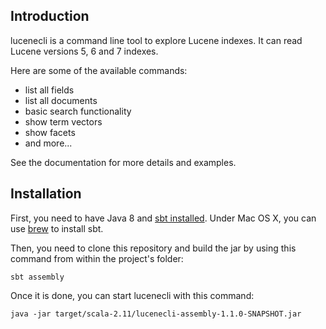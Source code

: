 ## Introduction

lucenecli is a command line tool to explore Lucene indexes. It can read Lucene versions 5, 6 and 7 indexes.

Here are some of the available commands:
 - list all fields
 - list all documents
 - basic search functionality
 - show term vectors
 - show facets
 - and more...
 
See the documentation for more details and examples.

## Installation

First, you need to have Java 8 and [sbt installed](http://www.scala-sbt.org/1.0/docs/Setup.html). Under Mac OS X, you can use [brew](http://brew.sh/) to install sbt.

Then, you need to clone this repository and build the jar by using this command from within the project's folder:

    sbt assembly

Once it is done, you can start lucenecli with this command:

    java -jar target/scala-2.11/lucenecli-assembly-1.1.0-SNAPSHOT.jar
